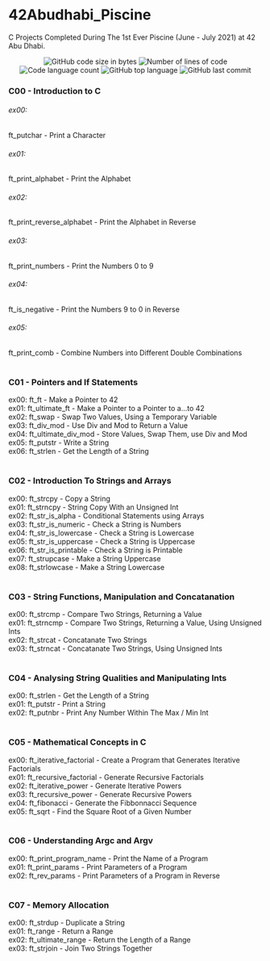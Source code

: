# 42Abudhabi_Piscine
 C Projects
Completed During The 1st Ever Piscine (June - July 2021) at 42 Abu Dhabi.
<p align="center">
	<img alt="GitHub code size in bytes" src="https://img.shields.io/github/languages/code-size/simon-zerisenay/42Abudhabi_Piscine?color=lightblue" />
	<img alt="Number of lines of code" src="https://img.shields.io/tokei/lines/github/simon-zerisenay/42Abudhabi_Piscine?color=critical" />
	<img alt="Code language count" src="https://img.shields.io/github/languages/count/simon-zerisenay/42Abudhabi_Piscine?color=yellow" />
	<img alt="GitHub top language" src="https://img.shields.io/github/languages/top/simon-zerisenay/42Abudhabi_Piscine?color=blue" /> 
	<img alt="GitHub last commit" src="https://img.shields.io/github/last-commit/simon-zerisenay/42Abudhabi_Piscine?color=green" />
</p>

<h3> C00 - Introduction to C </h3>
<h6> ex00: </h6> ft_putchar - Print a Character <br/>
<h6> ex01: </h6> ft_print_alphabet - Print the Alphabet<br/>
<h6> ex02: </h6> ft_print_reverse_alphabet - Print the Alphabet in Reverse<br/>
<h6> ex03: </h6> ft_print_numbers - Print the Numbers 0 to 9<br/>
<h6> ex04: </h6> ft_is_negative - Print the Numbers 9 to 0 in Reverse<br/>
<h6> ex05: </h6> ft_print_comb - Combine Numbers into Different Double Combinations<br/>
<br/>

<h3> C01 - Pointers and If Statements </h3>
ex00: ft_ft - Make a Pointer to 42<br/>
ex01: ft_ultimate_ft - Make a Pointer to a Pointer to a...to 42<br/>
ex02: ft_swap - Swap Two Values, Using a Temporary Variable<br/>
ex03: ft_div_mod - Use Div and Mod to Return a Value<br/>
ex04: ft_ultimate_div_mod - Store Values, Swap Them, use Div and Mod<br/>
ex05: ft_putstr - Write a String<br/>
ex06: ft_strlen - Get the Length of a String<br/>
<br/>
<h3> C02 - Introduction To Strings and Arrays </h3>
ex00: ft_strcpy - Copy a String<br/>
ex01: ft_strncpy - String Copy With an Unsigned Int<br/>
ex02: ft_str_is_alpha - Conditional Statements using Arrays<br/>
ex03: ft_str_is_numeric - Check a String is Numbers<br/>
ex04: ft_str_is_lowercase - Check a String is Lowercase<br/>
ex05: ft_str_is_uppercase - Check a String is Uppercase<br/>
ex06: ft_str_is_printable - Check a String is Printable<br/>
ex07: ft_strupcase - Make a String Uppercase<br/>
ex08: ft_strlowcase - Make a String Lowercase<br/>
<br/>
<h3> C03 - String Functions, Manipulation and Concatanation </h3>
ex00: ft_strcmp - Compare Two Strings, Returning a Value<br/>
ex01: ft_strncmp - Compare Two Strings, Returning a Value, Using Unsigned Ints<br/>
ex02: ft_strcat - Concatanate Two Strings<br/>
ex03: ft_strncat - Concatanate Two Strings, Using Unsigned Ints<br/>
<br/>
<h3> C04 - Analysing String Qualities and Manipulating Ints </h3>
ex00: ft_strlen - Get the Length of a String<br/>
ex01: ft_putstr - Print a String<br/>
ex02: ft_putnbr - Print Any Number Within The Max / Min Int<br/>
<br/>
<h3> C05 - Mathematical Concepts in C </h3>
ex00: ft_iterative_factorial - Create a Program that Generates Iterative Factorials<br/>
ex01: ft_recursive_factorial - Generate Recursive Factorials<br/>
ex02: ft_iterative_power - Generate Iterative Powers<br/>
ex03: ft_recursive_power - Generate Recursive Powers<br/>
ex04: ft_fibonacci - Generate the Fibbonnacci Sequence<br/>
ex05: ft_sqrt - Find the Square Root of a Given Number<br/>
<br/>
<h3> C06 - Understanding Argc and Argv </h3>
ex00: ft_print_program_name - Print the Name of a Program<br/>
ex01: ft_print_params - Print Parameters of a Program<br/>
ex02: ft_rev_params - Print Parameters of a Program in Reverse<br/>
<br/>
<h3> C07 - Memory Allocation </h3>
ex00: ft_strdup - Duplicate a String<br/>
ex01: ft_range - Return a Range<br/>
ex02: ft_ultimate_range - Return the Length of a Range<br/>
ex03: ft_strjoin - Join Two Strings Together<br/>
<br/>
